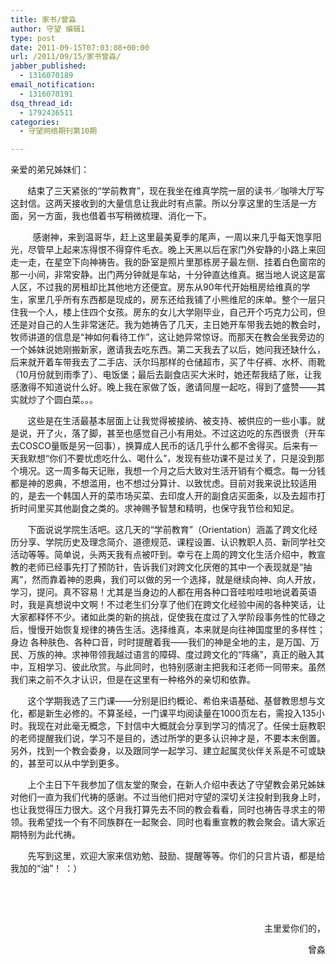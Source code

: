 ```yaml
---
title: 家书/曾淼
author: 守望 编辑1
type: post
date: 2011-09-15T07:03:08+00:00
url: /2011/09/15/家书曾淼/
jabber_published:
  - 1316070189
email_notification:
  - 1316070191
dsq_thread_id:
  - 1792436511
categories:
  - 守望网络期刊第10期

---
```

亲爱的弟兄姊妹们：

&nbsp;&nbsp;&nbsp;&nbsp;&nbsp;&nbsp;&nbsp;结束了三天紧张的“学前教育”，现在我坐在维真学院一层的读书／咖啡大厅写这封信。这两天接收到的大量信息让我此时有点蒙。所以分享这里的生活是一方面，另一方面，我也借着书写稍微梳理、消化一下。

<!--more-->  &nbsp;&nbsp;&nbsp;&nbsp;&nbsp;&nbsp;&nbsp;感谢神，来到温哥华，赶上这里最美夏季的尾声，一周以来几乎每天饱享阳光，尽管早上起来冻得恨不得穿件毛衣。晚上天黑以后在家门外安静的小路上来回走一走，在星空下向神祷告。我的卧室是照片里那栋房子最左侧、挂着白色窗帘的那一小间，非常安静。出门两分钟就是车站，十分钟直达维真。据当地人说这是富人区，不过我的房租却比其他地方还便宜。房东从90年代开始租房给维真的学生，家里几乎所有东西都是现成的，房东还给我铺了小熊维尼的床单。整个一层只住我一个人，楼上住四个女孩。房东的女儿大学刚毕业，自己开个巧克力公司，但还是对自己的人生非常迷茫。我为她祷告了几天，主日她开车带我去她的教会时，牧师讲道的信息是“神如何看待工作”，这让她异常惊讶。而那天在教会坐我旁边的一个姊妹说她刚搬新家，邀请我去吃东西。第二天我去了以后，她问我还缺什么，后来就开着车带我去了二手店、沃尔玛那样的仓储超市，买了牛仔裤、水杯、雨靴（10月份就到雨季了）、电饭堡；最后去副食店买大米时，她还帮我结了账，让我感激得不知道说什么好。晚上我在家做了饭，邀请同屋一起吃，得到了盛赞——其实就炒了个圆白菜。。。

&nbsp;&nbsp;&nbsp;&nbsp;&nbsp;&nbsp;&nbsp;这些是在生活最基本层面上让我觉得被接纳、被支持、被供应的一些小事。就是说，开了火，落了脚，甚至也感觉自己小有用处。不过这边吃的东西很贵（开车去COSCO量贩是另一回事），换算成人民币的话几乎什么都不舍得买。后来有一天我默想“你们不要忧虑吃什么、喝什么”，发现有些功课不是过关了，只是没到那个境况。这一周多每天记账，我想一个月之后大致对生活开销有个概念。每一分钱都是神的恩典，不想滥用，也不想过分算计、以致忧虑。目前对我来说比较适用的，是去一个韩国人开的菜市场买菜、去印度人开的副食店买面条，以及去超市打折时间里买其他副食之类的。求神赐予智慧和精明，也保守我节俭和知足。

&nbsp;&nbsp;&nbsp;&nbsp;&nbsp;&nbsp;&nbsp;下面说说学院生活吧。这几天的“学前教育”（Orientation）涵盖了跨文化经历分享、学院历史及理念简介、道德规范、课程设置、认识教职人员、新同学社交活动等等。简单说，头两天我有点被吓到。幸亏在上周的跨文化生活介绍中，教宣教的老师已经事先打了预防针，告诉我们对跨文化厌倦的其中一个表现就是“抽离”，然而靠着神的恩典，我们可以做的另一个选择，就是继续向神、向人开放，学习，提问。真不容易！尤其是当身边的人都在用各种口音哇啦哇啦地说着英语时，我是真想说中文啊！不过老生们分享了他们在跨文化经验中闹的各种笑话，让大家都释怀不少。诸如此类的新的挑战，促使我在度过了入学阶段事务性的忙碌之后，慢慢开始恢复规律的祷告生活。选择维真，本来就是向往神国度里的多样性；身边 各种肤色、各种口音，时时提醒着我——我们的神是全地的主，是万国、万民、万族的神。求神带领我越过语言的障碍、度过跨文化的“阵痛”，真正的融入其中，互相学习、彼此欣赏。与此同时，也特别感谢主把我和汪老师一同带来。虽然我们来之前不久才认识，但是在这里有一种格外的亲切和依靠。

&nbsp;&nbsp;&nbsp;&nbsp;&nbsp;&nbsp;&nbsp;这个学期我选了三门课——分别是旧约概论、希伯来语基础、基督教思想与文化，都是新生必修的。不算圣经，一门课平均阅读量在1000页左右，需投入135小时。我现在对此毫无概念，下封信中大概就会分享到学习的情况了。任侯士庭教职的老师提醒我们说，学习不是目的，透过所学的更多认识神才是，不要本末倒置。另外，找到一个教会委身，以及跟同学一起学习、建立起属灵伙伴关系是不可或缺的，甚至可以从中学到更多。

&nbsp;&nbsp;&nbsp;&nbsp;&nbsp;&nbsp;&nbsp;上个主日下午我参加了信友堂的聚会，在新人介绍中表达了守望教会弟兄姊妹对他们一直为我们代祷的感谢。不过当他们把对守望的深切关注投射到我身上时，也让我觉得压力很大。这个月我打算先去不同的教会看看，同时也祷告寻求主的带领。我希望找一个有不同族群在一起聚会、同时也看重宣教的教会聚会。请大家近期特别为此代祷。

&nbsp;&nbsp;&nbsp;&nbsp;&nbsp;&nbsp;&nbsp;先写到这里，欢迎大家来信劝勉、鼓励、提醒等等。你们的只言片语，都是给我加的“油”！ ：）

&nbsp;

&nbsp;

<p align="right">
  主里爱你们的，
</p>

<p align="right">
  曾淼
</p>

&nbsp;